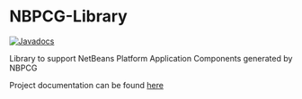 NBPCG-Library
=============

[![Javadocs](http://www.javadoc.io/badge/uk.theretiredprogrammer/nbpcglibrary.svg)](http://www.javadoc.io/doc/uk.theretiredprogrammer/nbpcglibrary)

Library to support NetBeans Platform Application Components generated by NBPCG

Project documentation can be found [here](https://www.theretiredprogrammer.uk/topics/nbpcg/topic.html)
